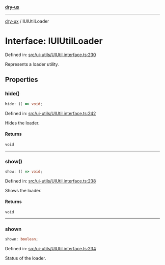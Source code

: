 [**dry-ux**](../README.md)

***

[dry-ux](../README.md) / IUIUtilLoader

# Interface: IUIUtilLoader

Defined in: [src/ui-utils/UIUtil.interface.ts:230](https://github.com/navedr/dry-ux/blob/357842b7190c45081ec89f2dfed62dd2067eff7b/src/ui-utils/UIUtil.interface.ts#L230)

Represents a loader utility.

## Properties

### hide()

```ts
hide: () => void;
```

Defined in: [src/ui-utils/UIUtil.interface.ts:242](https://github.com/navedr/dry-ux/blob/357842b7190c45081ec89f2dfed62dd2067eff7b/src/ui-utils/UIUtil.interface.ts#L242)

Hides the loader.

#### Returns

`void`

***

### show()

```ts
show: () => void;
```

Defined in: [src/ui-utils/UIUtil.interface.ts:238](https://github.com/navedr/dry-ux/blob/357842b7190c45081ec89f2dfed62dd2067eff7b/src/ui-utils/UIUtil.interface.ts#L238)

Shows the loader.

#### Returns

`void`

***

### shown

```ts
shown: boolean;
```

Defined in: [src/ui-utils/UIUtil.interface.ts:234](https://github.com/navedr/dry-ux/blob/357842b7190c45081ec89f2dfed62dd2067eff7b/src/ui-utils/UIUtil.interface.ts#L234)

Status of the loader.
